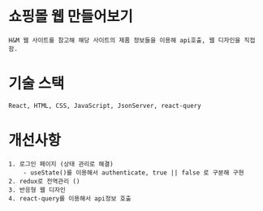 # 쇼핑몰 웹 만들어보기

    H&M 웹 사이트를 참고해 해당 사이트의 제품 정보들을 이용해 api호출, 웹 디자인을 직접 함.

# 기술 스택

    React, HTML, CSS, JavaScript, JsonServer, react-query

# 개선사항

    1. 로그인 페이지 (상태 관리로 해결)
        - useState()를 이용해서 authenticate, true || false 로 구분해 구현
    2. redux로 전역관리 ()
    3. 반응형 웹 디자인
    4. react-query를 이용해서 api정보 호출

